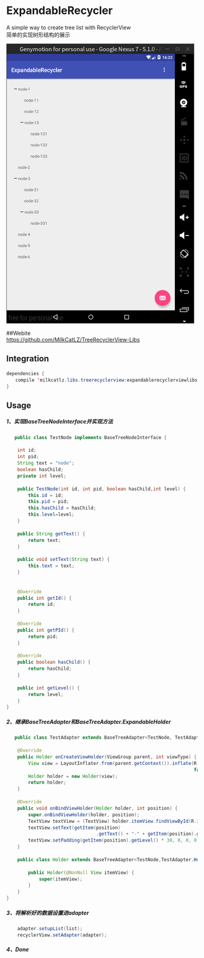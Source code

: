 # ExpandableRecycler 
A simple way to create tree list with RecyclerView  
简单的实现树形结构的展示

![image](https://github.com/MilkCatLZ/TreeRecyclerView-Libs/blob/master/screenshot/DeepinScreenshot20160125162229.png)  

##Webite  
    https://github.com/MilkCatLZ/TreeRecyclerView-Libs

## Integration

```java
dependencies {
　　compile 'milkcatlz.libs.treerecyclerview:expandablerecyclerviewlibs:0.5.4'
}
```

## Usage
##### 1、实现BaseTreeNodeInterface并实现方法
```java
   public class TestNode implements BaseTreeNodeInterface {

    int id;
    int pid;
    String text = "node";
    boolean hasChild;
    private int level;

    public TestNode(int id, int pid, boolean hasChild,int level) {
        this.id = id;
        this.pid = pid;
        this.hasChild = hasChild;
        this.level=level;
    }

    public String getText() {
        return text;
    }

    public void setText(String text) {
        this.text = text;
    }


    @Override
    public int getId() {
        return id;
    }

    @Override
    public int getPId() {
        return pid;
    }

    @Override
    public boolean hasChild() {
        return hasChild;
    }

    public int getLevel() {
        return level;
    }
}
```
##### 2、继承BaseTreeAdapter和BaseTreeAdapter.ExpandableHolder

```java
   public class TestAdapter extends BaseTreeAdapter<TestNode, TestAdapter.Holder> {

    @Override
    public Holder onCreateViewHolder(ViewGroup parent, int viewType) {
        View view = LayoutInflater.from(parent.getContext()).inflate(R.layout.item_child, null,
                                                                     false);
        Holder holder = new Holder(view);
        return holder;
    }

    @Override
    public void onBindViewHolder(Holder holder, int position) {
        super.onBindViewHolder(holder, position);
        TextView textView = (TextView) holder.itemView.findViewById(R.id.txt_view);
        textView.setText(getItem(position)
                                 .getText() + "-" + getItem(position).getId());
        textView.setPadding(getItem(position).getLevel() * 30, 0, 0, 0);
    }

    public class Holder extends BaseTreeAdapter<TestNode,TestAdapter.Holder>.ExpandableHolder {

        public Holder(@NonNull View itemView) {
            super(itemView);
        }
    }
}
```
##### 3、将解析好的数据设置进adapter
```java
	adapter.setupList(list);
	recyclerView.setAdapter(adapter);
```
##### 4、Done
